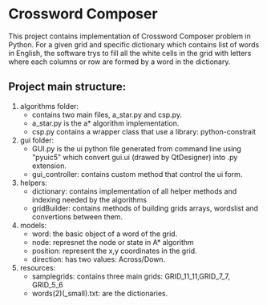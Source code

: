 # Crossword Composer

This project contains implementation of Crossword Composer problem in Python. 
For a given grid and specific dictionary which contains list of words in English, the software trys to fill all the white cells in the grid with letters where each columns or row are formed by a word in the dictionary.

## Project main structure: 
1. algorithms folder: 
	- contains two main files, a_star.py and csp.py.
    - a_star.py is the a* algorithm implementation. 
    - csp.py contains a wrapper class that use a library: python-constrait
2. gui folder:
	- GUI.py is the ui python file generated from command line using "pyuic5" which convert gui.ui (drawed by QtDesigner) into .py extension.
	- gui_controller: contains custom method that control the ui form.
3. helpers:
	- dictionary: contains implementation of all helper methods and indexing needed by the algorithms
	- gridBuilder: contains methods of building grids arrays, wordslist and convertions between them.
4. models:
	- word: the basic object of a word of the grid.
	- node: represnet the node or state in A* algorithm
	- position: represent the x,y coordinates in the grid.
	- direction: has two values: Across/Down.
5. resources:
	- samplegrids: contains three main grids: GRID_11_11,GRID_7_7, GRID_5_6
	- words(2)(_small).txt:  are the dictionaries.
